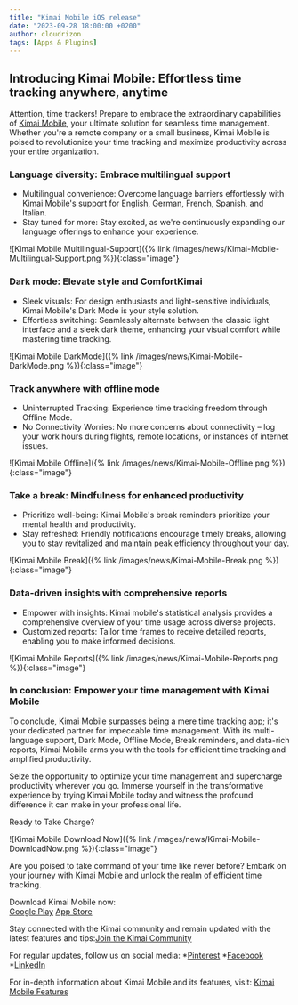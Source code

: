 ```yaml
---
title: "Kimai Mobile iOS release"
date: "2023-09-28 18:00:00 +0200"
author: cloudrizon
tags: [Apps & Plugins]
---
```


## Introducing Kimai Mobile: Effortless time tracking anywhere, anytime 

Attention, time trackers! Prepare to embrace the extraordinary capabilities of [Kimai Mobile](https://www.kimaimobile.com/), your ultimate solution for seamless time management. Whether you're a remote company or a small business, Kimai Mobile is poised to revolutionize your time tracking and maximize productivity across your entire organization. 

### Language diversity: Embrace multilingual support 

* Multilingual convenience: Overcome language barriers effortlessly with Kimai Mobile's support for English, German, French, Spanish, and Italian. 
* Stay tuned for more: Stay excited, as we're continuously expanding our language offerings to enhance your experience. 

![Kimai Mobile Multilingual-Support]({% link /images/news/Kimai-Mobile-Multilingual-Support.png %}){:class="image"}

### Dark mode: Elevate style and ComfortKimai 

* Sleek visuals: For design enthusiasts and light-sensitive individuals, Kimai Mobile's Dark Mode is your style solution. 
* Effortless switching: Seamlessly alternate between the classic light interface and a sleek dark theme, enhancing your visual comfort while mastering time tracking. 

![Kimai Mobile DarkMode]({% link /images/news/Kimai-Mobile-DarkMode.png %}){:class="image"}

### Track anywhere with offline mode 

* Uninterrupted Tracking: Experience time tracking freedom through Offline Mode. 
* No Connectivity Worries: No more concerns about connectivity – log your work hours during flights, remote locations, or instances of internet issues. 

![Kimai Mobile Offline]({% link /images/news/Kimai-Mobile-Offline.png %}){:class="image"}

### Take a break: Mindfulness for enhanced productivity 

* Prioritize well-being: Kimai Mobile's break reminders prioritize your mental health and productivity. 
* Stay refreshed: Friendly notifications encourage timely breaks, allowing you to stay revitalized and maintain peak efficiency throughout your day. 

![Kimai Mobile Break]({% link /images/news/Kimai-Mobile-Break.png %}){:class="image"}

### Data-driven insights with comprehensive reports 

* Empower with insights: Kimai mobile's statistical analysis provides a comprehensive overview of your time usage across diverse projects. 
* Customized reports: Tailor time frames to receive detailed reports, enabling you to make informed decisions. 

![Kimai Mobile Reports]({% link /images/news/Kimai-Mobile-Reports.png %}){:class="image"}

### In conclusion: Empower your time management with Kimai Mobile 

To conclude, Kimai Mobile surpasses being a mere time tracking app; it's your dedicated partner for impeccable time management. With its multi-language support, Dark Mode, Offline Mode, Break reminders, and data-rich reports, Kimai Mobile arms you with the tools for efficient time tracking and amplified productivity. 

Seize the opportunity to optimize your time management and supercharge productivity wherever you go. Immerse yourself in the transformative experience by trying Kimai Mobile today and witness the profound difference it can make in your professional life. 

Ready to Take Charge? 

![Kimai Mobile Download Now]({% link /images/news/Kimai-Mobile-DownloadNow.png %}){:class="image"}

Are you poised to take command of your time like never before? Embark on your journey with Kimai Mobile and unlock the realm of efficient time tracking. 

Download Kimai Mobile now:  
[Google Play](https://play.google.com/store/apps/details?id=de.cloudrizon.kimaimobile&pcampaignid=pcampaignidMKT-Other-global-all-co-prtnr-py-PartBadge-Mar2515-1)
[App Store](https://apps.apple.com/us/app/kimai-mobile/id1563933145)

Stay connected with the Kimai community and remain updated with the latest features and tips:[Join the Kimai Community](https://www.kimaimobile.com/the-kimai-mobile-blog/)

For regular updates, follow us on social media: 
*[Pinterest](https://www.pinterest.de/kimaimobileapp/)
*[Facebook](https://www.facebook.com/cloudrizon/)
*[LinkedIn](https://www.linkedin.com/company/cloudrizon/)

For in-depth information about Kimai Mobile and its features, visit: [Kimai Mobile Features](https://www.kimaimobile.com/features/)
